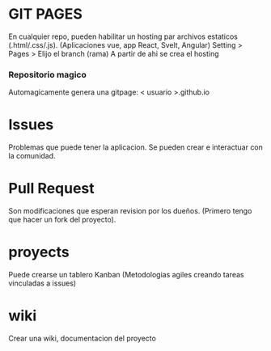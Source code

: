 # GIT PAGES
En cualquier repo, pueden habilitar un hosting par archivos estaticos (.html/.css/.js). (Aplicaciones vue, app React, Svelt, Angular)
Setting > Pages > Elijo el branch (rama)
A partir de ahi se crea el hosting

### Repositorio magico 
Automagicamente genera una gitpage: < usuario >.github.io

# Issues
Problemas que puede tener la aplicacion. Se pueden crear e interactuar con la comunidad.

# Pull Request
Son modificaciones que esperan revision por los dueños. (Primero tengo que hacer un fork del proyecto).

# proyects
Puede crearse un tablero Kanban (Metodologias agiles creando tareas vinculadas a issues)
 
 # wiki
 Crear una wiki, documentacion del proyecto

